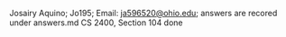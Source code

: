 Josairy Aquino;
Jo195;
Email: ja596520@ohio.edu;
answers are recored under answers.md
CS 2400, Section 104
done

